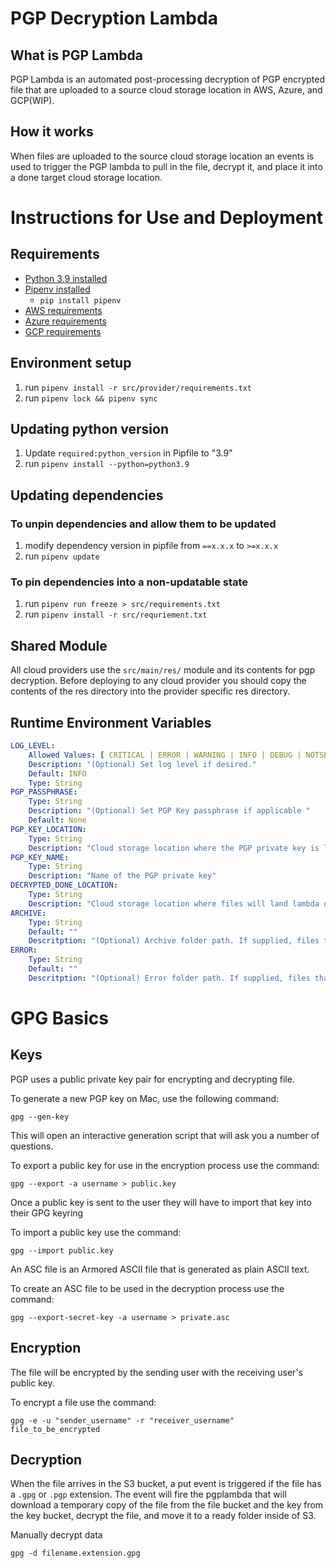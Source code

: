 # PGP Decryption Lambda

## What is PGP Lambda

PGP Lambda is an automated post-processing decryption of PGP encrypted file that are uploaded to a source cloud storage
location in AWS, Azure, and GCP(WIP).

## How it works

When files are uploaded to the source cloud storage location an events is used to trigger the PGP lambda to pull in the
file, decrypt it, and place it into a done target cloud storage location.

# Instructions for Use and Deployment

## Requirements

* [Python 3.9 installed](https://www.python.org/downloads/)
* [Pipenv installed](https://github.com/pypa/pipenv)
    - `pip install pipenv`
* [AWS requirements](src/main/AWS/README.md#Requirements)
* [Azure requirements](src/main/Azure/README.md#Requirements)
* [GCP requirements](src/main/GCP/README.md#Requirements)

## Environment setup

1. run `pipenv install -r src/provider/requirements.txt`
2. run `pipenv lock && pipenv sync`

## Updating python version

1. Update `required:python_version` in Pipfile to "3.9"
2. run `pipenv install --python=python3.9`

## Updating dependencies

### To unpin dependencies and allow them to be updated

1. modify dependency version in pipfile from `==x.x.x` to `>=x.x.x`
2. run `pipenv update`

### To pin dependencies into a non-updatable state

1. run `pipenv run freeze > src/requirements.txt`
2. run `pipenv install -r src/requriement.txt`

## Shared Module

All cloud providers use the `src/main/res/` module and its contents for pgp decryption. Before deploying to any
cloud provider you should copy the contents of the res directory into the provider specific res directory.

## Runtime Environment Variables 

```yaml
LOG_LEVEL:
    Allowed Values: [ CRITICAL | ERROR | WARNING | INFO | DEBUG | NOTSET ]
    Description: "(Optional) Set log level if desired."
    Default: INFO
    Type: String
PGP_PASSPHRASE:
    Type: String
    Description: "(Optional) Set PGP Key passphrase if applicable "
    Default: None
PGP_KEY_LOCATION:
    Type: String
    Description: "Cloud storage location where the PGP private key is located"
PGP_KEY_NAME:
    Type: String
    Description: "Name of the PGP private key"
DECRYPTED_DONE_LOCATION:
    Type: String
    Description: "Cloud storage location where files will land lambda decryption"
ARCHIVE:
    Type: String
    Default: ""
    Descritption: "(Optional) Archive folder path. If supplied, files that have already been decrypted will be moved into the provided archive folder in the source storage location"
ERROR:
    Type: String
    Default: ""
    Descritption: "(Optional) Error folder path. If supplied, files that encounter an error while decrypting will be moved into the provided error folder in the source storage location"
```

# GPG Basics

## Keys

PGP uses a public private key pair for encrypting and decrypting file.

To generate a new PGP key on Mac, use the following command:

```shell script
gpg --gen-key
```

This will open an interactive generation script that will ask you a number of questions.

To export a public key for use in the encryption process use the command:

```shell script
gpg --export -a username > public.key
```

Once a public key is sent to the user they will have to import that key into their GPG keyring

To import a public key use the command:

```shell script
gpg --import public.key
```

An ASC file is an Armored ASCII file that is generated as plain ASCII text.

To create an ASC file to be used in the decryption process use the command:

```shell script
gpg --export-secret-key -a username > private.asc
```

## Encryption

The file will be encrypted by the sending user with the receiving user's public key.

To encrypt a file use the command:

```shell script
gpg -e -u "sender_username" -r "receiver_username" file_to_be_encrypted
```

## Decryption

When the file arrives in the S3 bucket, a put event is triggered if the file has a `.gpg` or `.pgp` extension. The
event will fire the pgplambda that will download a temporary copy of the file from the file bucket and the key from the
key bucket, decrypt the file, and move it to a ready folder inside of S3.

Manually decrypt data

```shell script
gpg -d filename.extension.gpg
``` 

  

  
